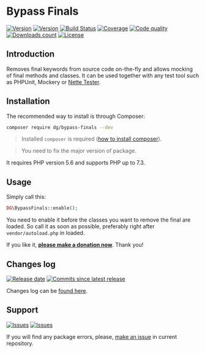 Bypass Finals
=============

[![Version][badge_packagist_version]][link_packagist]
[![Version][badge_php_version]][link_packagist]
[![Build Status][badge_build_status]][link_build_status]
[![Coverage][badge_coverage]][link_coverage]
[![Code quality][badge_code_quality]][link_code_quality]
[![Downloads count][badge_downloads_count]][link_packagist]
[![License][badge_license]][link_license]

Introduction
------------

Removes final keywords from source code on-the-fly and allows mocking of final methods and classes.
It can be used together with any test tool such as PHPUnit, Mockery or [Nette Tester](https://tester.nette.org).


Installation
------------

The recommended way to install is through Composer:

```bash
composer require dg/bypass-finals --dev
```

> Installed `composer` is required ([how to install composer][getcomposer]).

> You need to fix the major version of package.

It requires PHP version 5.6 and supports PHP up to 7.3.


Usage
-----

Simply call this:

```php
DG\BypassFinals::enable();
```

You need to enable it before the classes you want to remove the final are loaded. So call it as soon as possible,
preferably right after `vendor/autoload.php` in loaded.

If you like it, **[please make a donation now](https://nette.org/make-donation?to=bypass-finals)**. Thank you!

## Changes log

[![Release date][badge_release_date]][link_releases]
[![Commits since latest release][badge_commits_since_release]][link_commits]

Changes log can be [found here][link_changes_log].

## Support

[![Issues][badge_issues]][link_issues]
[![Issues][badge_pulls]][link_pulls]

If you will find any package errors, please, [make an issue][link_create_issue] in current repository.

[badge_packagist_version]:https://img.shields.io/packagist/v/avto-dev/bypass-finals.svg?maxAge=180
[badge_php_version]:https://img.shields.io/packagist/php-v/avto-dev/bypass-finals.svg?longCache=true
[badge_build_status]:https://travis-ci.org/avto-dev/bypass-finals.svg?branch=master
[badge_code_quality]:https://img.shields.io/scrutinizer/g/avto-dev/bypass-finals.svg?maxAge=180
[badge_coverage]:https://img.shields.io/codecov/c/github/avto-dev/bypass-finals/master.svg?maxAge=60
[badge_downloads_count]:https://img.shields.io/packagist/dt/avto-dev/bypass-finals.svg?maxAge=180
[badge_license]:https://img.shields.io/packagist/l/avto-dev/bypass-finals.svg?longCache=true
[badge_release_date]:https://img.shields.io/github/release-date/avto-dev/bypass-finals.svg?style=flat-square&maxAge=180
[badge_commits_since_release]:https://img.shields.io/github/commits-since/avto-dev/bypass-finals/latest.svg?style=flat-square&maxAge=180
[badge_issues]:https://img.shields.io/github/issues/avto-dev/bypass-finals.svg?style=flat-square&maxAge=180
[badge_pulls]:https://img.shields.io/github/issues-pr/avto-dev/bypass-finals.svg?style=flat-square&maxAge=180
[link_releases]:https://github.com/avto-dev/bypass-finals/releases
[link_packagist]:https://packagist.org/packages/avto-dev/bypass-finals
[link_build_status]:https://travis-ci.org/avto-dev/bypass-finals
[link_coverage]:https://codecov.io/gh/avto-dev/bypass-finals/
[link_changes_log]:https://github.com/avto-dev/bypass-finals/blob/master/CHANGELOG.md
[link_code_quality]:https://scrutinizer-ci.com/g/avto-dev/bypass-finals/
[link_issues]:https://github.com/avto-dev/bypass-finals/issues
[link_create_issue]:https://github.com/avto-dev/bypass-finals/issues/new/choose
[link_commits]:https://github.com/avto-dev/bypass-finals/commits
[link_pulls]:https://github.com/avto-dev/bypass-finals/pulls
[link_license]:https://github.com/avto-dev/bypass-finals/blob/master/LICENSE
[getcomposer]:https://getcomposer.org/download/
